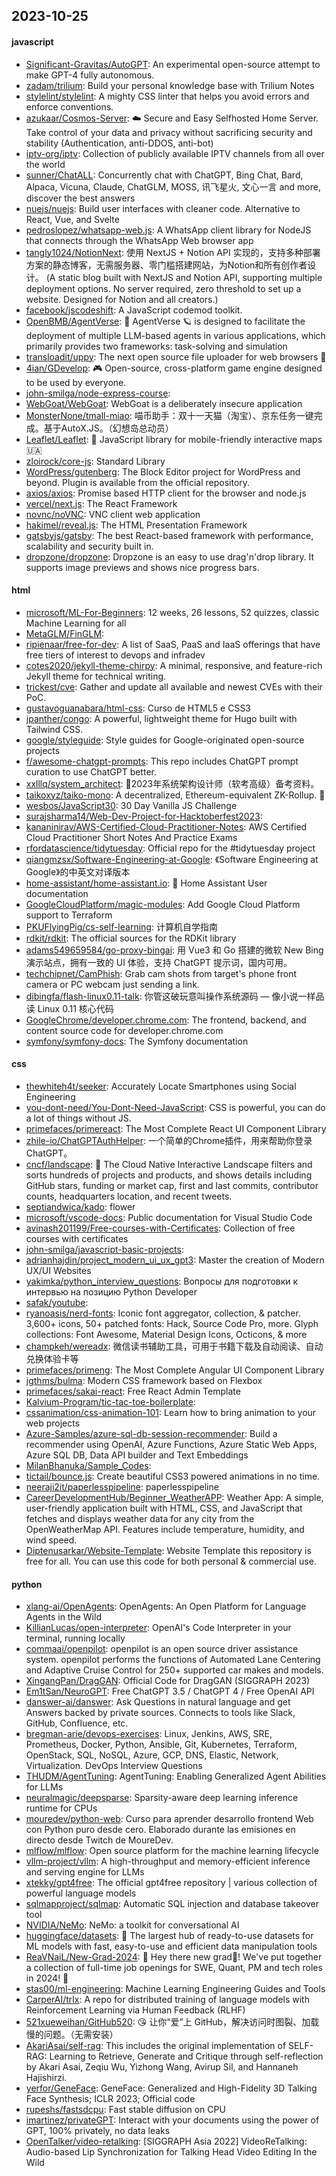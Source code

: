 ## 2023-10-25

#### javascript
* [Significant-Gravitas/AutoGPT](https://github.com/Significant-Gravitas/AutoGPT): An experimental open-source attempt to make GPT-4 fully autonomous.
* [zadam/trilium](https://github.com/zadam/trilium): Build your personal knowledge base with Trilium Notes
* [stylelint/stylelint](https://github.com/stylelint/stylelint): A mighty CSS linter that helps you avoid errors and enforce conventions.
* [azukaar/Cosmos-Server](https://github.com/azukaar/Cosmos-Server): ☁️ Secure and Easy Selfhosted Home Server. Take control of your data and privacy without sacrificing security and stability (Authentication, anti-DDOS, anti-bot)
* [iptv-org/iptv](https://github.com/iptv-org/iptv): Collection of publicly available IPTV channels from all over the world
* [sunner/ChatALL](https://github.com/sunner/ChatALL): Concurrently chat with ChatGPT, Bing Chat, Bard, Alpaca, Vicuna, Claude, ChatGLM, MOSS, 讯飞星火, 文心一言 and more, discover the best answers
* [nuejs/nuejs](https://github.com/nuejs/nuejs): Build user interfaces with cleaner code. Alternative to React, Vue, and Svelte
* [pedroslopez/whatsapp-web.js](https://github.com/pedroslopez/whatsapp-web.js): A WhatsApp client library for NodeJS that connects through the WhatsApp Web browser app
* [tangly1024/NotionNext](https://github.com/tangly1024/NotionNext): 使用 NextJS + Notion API 实现的，支持多种部署方案的静态博客，无需服务器、零门槛搭建网站，为Notion和所有创作者设计。 (A static blog built with NextJS and Notion API, supporting multiple deployment options. No server required, zero threshold to set up a website. Designed for Notion and all creators.)
* [facebook/jscodeshift](https://github.com/facebook/jscodeshift): A JavaScript codemod toolkit.
* [OpenBMB/AgentVerse](https://github.com/OpenBMB/AgentVerse): 🤖 AgentVerse 🪐 is designed to facilitate the deployment of multiple LLM-based agents in various applications, which primarily provides two frameworks: task-solving and simulation
* [transloadit/uppy](https://github.com/transloadit/uppy): The next open source file uploader for web browsers 🐶
* [4ian/GDevelop](https://github.com/4ian/GDevelop): 🎮 Open-source, cross-platform game engine designed to be used by everyone.
* [john-smilga/node-express-course](https://github.com/john-smilga/node-express-course): 
* [WebGoat/WebGoat](https://github.com/WebGoat/WebGoat): WebGoat is a deliberately insecure application
* [MonsterNone/tmall-miao](https://github.com/MonsterNone/tmall-miao): 喵币助手：双十一天猫（淘宝）、京东任务一键完成。基于AutoX.JS。（幻想岛总动员）
* [Leaflet/Leaflet](https://github.com/Leaflet/Leaflet): 🍃 JavaScript library for mobile-friendly interactive maps 🇺🇦
* [zloirock/core-js](https://github.com/zloirock/core-js): Standard Library
* [WordPress/gutenberg](https://github.com/WordPress/gutenberg): The Block Editor project for WordPress and beyond. Plugin is available from the official repository.
* [axios/axios](https://github.com/axios/axios): Promise based HTTP client for the browser and node.js
* [vercel/next.js](https://github.com/vercel/next.js): The React Framework
* [novnc/noVNC](https://github.com/novnc/noVNC): VNC client web application
* [hakimel/reveal.js](https://github.com/hakimel/reveal.js): The HTML Presentation Framework
* [gatsbyjs/gatsby](https://github.com/gatsbyjs/gatsby): The best React-based framework with performance, scalability and security built in.
* [dropzone/dropzone](https://github.com/dropzone/dropzone): Dropzone is an easy to use drag'n'drop library. It supports image previews and shows nice progress bars.

#### html
* [microsoft/ML-For-Beginners](https://github.com/microsoft/ML-For-Beginners): 12 weeks, 26 lessons, 52 quizzes, classic Machine Learning for all
* [MetaGLM/FinGLM](https://github.com/MetaGLM/FinGLM): 
* [ripienaar/free-for-dev](https://github.com/ripienaar/free-for-dev): A list of SaaS, PaaS and IaaS offerings that have free tiers of interest to devops and infradev
* [cotes2020/jekyll-theme-chirpy](https://github.com/cotes2020/jekyll-theme-chirpy): A minimal, responsive, and feature-rich Jekyll theme for technical writing.
* [trickest/cve](https://github.com/trickest/cve): Gather and update all available and newest CVEs with their PoC.
* [gustavoguanabara/html-css](https://github.com/gustavoguanabara/html-css): Curso de HTML5 e CSS3
* [jpanther/congo](https://github.com/jpanther/congo): A powerful, lightweight theme for Hugo built with Tailwind CSS.
* [google/styleguide](https://github.com/google/styleguide): Style guides for Google-originated open-source projects
* [f/awesome-chatgpt-prompts](https://github.com/f/awesome-chatgpt-prompts): This repo includes ChatGPT prompt curation to use ChatGPT better.
* [xxlllq/system_architect](https://github.com/xxlllq/system_architect): 💯2023年系统架构设计师（软考高级）备考资料。
* [taikoxyz/taiko-mono](https://github.com/taikoxyz/taiko-mono): A decentralized, Ethereum-equivalent ZK-Rollup. 🥁
* [wesbos/JavaScript30](https://github.com/wesbos/JavaScript30): 30 Day Vanilla JS Challenge
* [surajsharma14/Web-Dev-Project-for-Hacktoberfest2023](https://github.com/surajsharma14/Web-Dev-Project-for-Hacktoberfest2023): 
* [kananinirav/AWS-Certified-Cloud-Practitioner-Notes](https://github.com/kananinirav/AWS-Certified-Cloud-Practitioner-Notes): AWS Certified Cloud Practitioner Short Notes And Practice Exams
* [rfordatascience/tidytuesday](https://github.com/rfordatascience/tidytuesday): Official repo for the #tidytuesday project
* [qiangmzsx/Software-Engineering-at-Google](https://github.com/qiangmzsx/Software-Engineering-at-Google): 《Software Engineering at Google》的中英文对译版本
* [home-assistant/home-assistant.io](https://github.com/home-assistant/home-assistant.io): 📘 Home Assistant User documentation
* [GoogleCloudPlatform/magic-modules](https://github.com/GoogleCloudPlatform/magic-modules): Add Google Cloud Platform support to Terraform
* [PKUFlyingPig/cs-self-learning](https://github.com/PKUFlyingPig/cs-self-learning): 计算机自学指南
* [rdkit/rdkit](https://github.com/rdkit/rdkit): The official sources for the RDKit library
* [adams549659584/go-proxy-bingai](https://github.com/adams549659584/go-proxy-bingai): 用 Vue3 和 Go 搭建的微软 New Bing 演示站点，拥有一致的 UI 体验，支持 ChatGPT 提示词，国内可用。
* [techchipnet/CamPhish](https://github.com/techchipnet/CamPhish): Grab cam shots from target's phone front camera or PC webcam just sending a link.
* [dibingfa/flash-linux0.11-talk](https://github.com/dibingfa/flash-linux0.11-talk): 你管这破玩意叫操作系统源码 — 像小说一样品读 Linux 0.11 核心代码
* [GoogleChrome/developer.chrome.com](https://github.com/GoogleChrome/developer.chrome.com): The frontend, backend, and content source code for developer.chrome.com
* [symfony/symfony-docs](https://github.com/symfony/symfony-docs): The Symfony documentation

#### css
* [thewhiteh4t/seeker](https://github.com/thewhiteh4t/seeker): Accurately Locate Smartphones using Social Engineering
* [you-dont-need/You-Dont-Need-JavaScript](https://github.com/you-dont-need/You-Dont-Need-JavaScript): CSS is powerful, you can do a lot of things without JS.
* [primefaces/primereact](https://github.com/primefaces/primereact): The Most Complete React UI Component Library
* [zhile-io/ChatGPTAuthHelper](https://github.com/zhile-io/ChatGPTAuthHelper): 一个简单的Chrome插件，用来帮助你登录ChatGPT。
* [cncf/landscape](https://github.com/cncf/landscape): 🌄 The Cloud Native Interactive Landscape filters and sorts hundreds of projects and products, and shows details including GitHub stars, funding or market cap, first and last commits, contributor counts, headquarters location, and recent tweets.
* [septiandwica/kado](https://github.com/septiandwica/kado): flower
* [microsoft/vscode-docs](https://github.com/microsoft/vscode-docs): Public documentation for Visual Studio Code
* [avinash201199/Free-courses-with-Certificates](https://github.com/avinash201199/Free-courses-with-Certificates): Collection of free courses with certificates
* [john-smilga/javascript-basic-projects](https://github.com/john-smilga/javascript-basic-projects): 
* [adrianhajdin/project_modern_ui_ux_gpt3](https://github.com/adrianhajdin/project_modern_ui_ux_gpt3): Master the creation of Modern UX/UI Websites
* [yakimka/python_interview_questions](https://github.com/yakimka/python_interview_questions): Вопросы для подготовки к интервью на позицию Python Developer
* [safak/youtube](https://github.com/safak/youtube): 
* [ryanoasis/nerd-fonts](https://github.com/ryanoasis/nerd-fonts): Iconic font aggregator, collection, & patcher. 3,600+ icons, 50+ patched fonts: Hack, Source Code Pro, more. Glyph collections: Font Awesome, Material Design Icons, Octicons, & more
* [champkeh/wereadx](https://github.com/champkeh/wereadx): 微信读书辅助工具，可用于书籍下载及自动阅读、自动兑换体验卡等
* [primefaces/primeng](https://github.com/primefaces/primeng): The Most Complete Angular UI Component Library
* [jgthms/bulma](https://github.com/jgthms/bulma): Modern CSS framework based on Flexbox
* [primefaces/sakai-react](https://github.com/primefaces/sakai-react): Free React Admin Template
* [Kalvium-Program/tic-tac-toe-boilerplate](https://github.com/Kalvium-Program/tic-tac-toe-boilerplate): 
* [cssanimation/css-animation-101](https://github.com/cssanimation/css-animation-101): Learn how to bring animation to your web projects
* [Azure-Samples/azure-sql-db-session-recommender](https://github.com/Azure-Samples/azure-sql-db-session-recommender): Build a recommender using OpenAI, Azure Functions, Azure Static Web Apps, Azure SQL DB, Data API builder and Text Embeddings
* [MilanBhanuka/Sample_Codes](https://github.com/MilanBhanuka/Sample_Codes): 
* [tictail/bounce.js](https://github.com/tictail/bounce.js): Create beautiful CSS3 powered animations in no time.
* [neeraji2it/paperlesspipeline](https://github.com/neeraji2it/paperlesspipeline): paperlesspipeline
* [CareerDevelopmentHub/Beginner_WeatherAPP](https://github.com/CareerDevelopmentHub/Beginner_WeatherAPP): Weather App: A simple, user-friendly application built with HTML, CSS, and JavaScript that fetches and displays weather data for any city from the OpenWeatherMap API. Features include temperature, humidity, and wind speed.
* [Diptenusarkar/Website-Template](https://github.com/Diptenusarkar/Website-Template): Website Template this repository is free for all. You can use this code for both personal & commercial use.

#### python
* [xlang-ai/OpenAgents](https://github.com/xlang-ai/OpenAgents): OpenAgents: An Open Platform for Language Agents in the Wild
* [KillianLucas/open-interpreter](https://github.com/KillianLucas/open-interpreter): OpenAI's Code Interpreter in your terminal, running locally
* [commaai/openpilot](https://github.com/commaai/openpilot): openpilot is an open source driver assistance system. openpilot performs the functions of Automated Lane Centering and Adaptive Cruise Control for 250+ supported car makes and models.
* [XingangPan/DragGAN](https://github.com/XingangPan/DragGAN): Official Code for DragGAN (SIGGRAPH 2023)
* [Em1tSan/NeuroGPT](https://github.com/Em1tSan/NeuroGPT): Free ChatGPT 3.5 / ChatGPT 4 / Free OpenAI API
* [danswer-ai/danswer](https://github.com/danswer-ai/danswer): Ask Questions in natural language and get Answers backed by private sources. Connects to tools like Slack, GitHub, Confluence, etc.
* [bregman-arie/devops-exercises](https://github.com/bregman-arie/devops-exercises): Linux, Jenkins, AWS, SRE, Prometheus, Docker, Python, Ansible, Git, Kubernetes, Terraform, OpenStack, SQL, NoSQL, Azure, GCP, DNS, Elastic, Network, Virtualization. DevOps Interview Questions
* [THUDM/AgentTuning](https://github.com/THUDM/AgentTuning): AgentTuning: Enabling Generalized Agent Abilities for LLMs
* [neuralmagic/deepsparse](https://github.com/neuralmagic/deepsparse): Sparsity-aware deep learning inference runtime for CPUs
* [mouredev/python-web](https://github.com/mouredev/python-web): Curso para aprender desarrollo frontend Web con Python puro desde cero. Elaborado durante las emisiones en directo desde Twitch de MoureDev.
* [mlflow/mlflow](https://github.com/mlflow/mlflow): Open source platform for the machine learning lifecycle
* [vllm-project/vllm](https://github.com/vllm-project/vllm): A high-throughput and memory-efficient inference and serving engine for LLMs
* [xtekky/gpt4free](https://github.com/xtekky/gpt4free): The official gpt4free repository | various collection of powerful language models
* [sqlmapproject/sqlmap](https://github.com/sqlmapproject/sqlmap): Automatic SQL injection and database takeover tool
* [NVIDIA/NeMo](https://github.com/NVIDIA/NeMo): NeMo: a toolkit for conversational AI
* [huggingface/datasets](https://github.com/huggingface/datasets): 🤗 The largest hub of ready-to-use datasets for ML models with fast, easy-to-use and efficient data manipulation tools
* [ReaVNaiL/New-Grad-2024](https://github.com/ReaVNaiL/New-Grad-2024): 👋 Hey there new grad🎉! We've put together a collection of full-time job openings for SWE, Quant, PM and tech roles in 2024! 🚀
* [stas00/ml-engineering](https://github.com/stas00/ml-engineering): Machine Learning Engineering Guides and Tools
* [CarperAI/trlx](https://github.com/CarperAI/trlx): A repo for distributed training of language models with Reinforcement Learning via Human Feedback (RLHF)
* [521xueweihan/GitHub520](https://github.com/521xueweihan/GitHub520): 😘 让你“爱”上 GitHub，解决访问时图裂、加载慢的问题。（无需安装）
* [AkariAsai/self-rag](https://github.com/AkariAsai/self-rag): This includes the original implementation of SELF-RAG: Learning to Retrieve, Generate and Critique through self-reflection by Akari Asai, Zeqiu Wu, Yizhong Wang, Avirup Sil, and Hannaneh Hajishirzi.
* [yerfor/GeneFace](https://github.com/yerfor/GeneFace): GeneFace: Generalized and High-Fidelity 3D Talking Face Synthesis; ICLR 2023; Official code
* [rupeshs/fastsdcpu](https://github.com/rupeshs/fastsdcpu): Fast stable diffusion on CPU
* [imartinez/privateGPT](https://github.com/imartinez/privateGPT): Interact with your documents using the power of GPT, 100% privately, no data leaks
* [OpenTalker/video-retalking](https://github.com/OpenTalker/video-retalking): [SIGGRAPH Asia 2022] VideoReTalking: Audio-based Lip Synchronization for Talking Head Video Editing In the Wild
